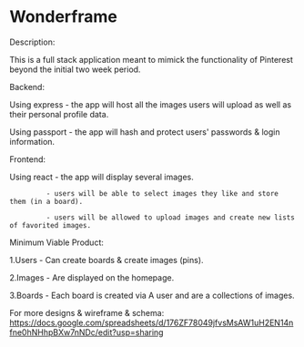 # Wonderframe

Description:

This is a full stack application meant to mimick the functionality of Pinterest beyond the initial two week period. 

Backend:

 Using express - the app will host all the images users will upload as well as their personal profile data.

 Using passport - the app will hash and protect users' passwords & login information.
 
Frontend:

 Using react - the app will display several images.

             - users will be able to select images they like and store them (in a board).

             - users will be allowed to upload images and create new lists of favorited images.


Minimum Viable Product:

  1.Users  - Can create boards & create images (pins).

  2.Images - Are displayed on the homepage.

  3.Boards - Each board is created via A user and are a collections of images.

For more designs & wireframe & schema:
https://docs.google.com/spreadsheets/d/176ZF78049jfvsMsAW1uH2EN14nfne0hNHhpBXw7nNDc/edit?usp=sharing

 


  

